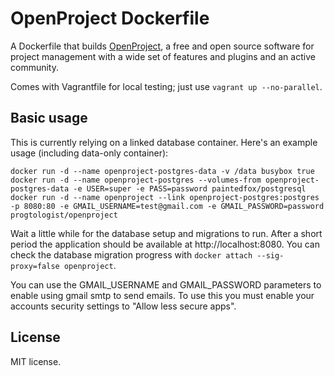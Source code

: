 # OpenProject Dockerfile

A Dockerfile that builds [OpenProject][openproject], a free and open source software for project management with a wide set of features and plugins and an active community.

Comes with Vagrantfile for local testing; just use `vagrant up --no-parallel`.

## Basic usage

This is currently relying on a linked database container.  Here's an example usage (including data-only container):

```
docker run -d --name openproject-postgres-data -v /data busybox true
docker run -d --name openproject-postgres --volumes-from openproject-postgres-data -e USER=super -e PASS=password paintedfox/postgresql
docker run -d --name openproject --link openproject-postgres:postgres -p 8080:80 -e GMAIL_USERNAME=test@gmail.com -e GMAIL_PASSWORD=password progtologist/openproject
```

Wait a little while for the database setup and migrations to run.  After a short period the application should be available at http://localhost:8080.  You can check the database migration progress with `docker attach --sig-proxy=false openproject`.

You can use the GMAIL\_USERNAME and GMAIL\_PASSWORD parameters to enable using gmail smtp to send emails. To use this you must enable your accounts security settings to "Allow less secure apps".

## License

MIT license.

[openproject]: https://www.openproject.org/
